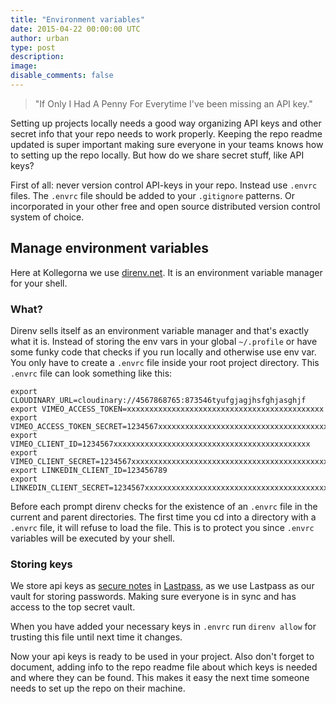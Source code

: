 ```yaml
---
title: "Environment variables"
date: 2015-04-22 00:00:00 UTC
author: urban
type: post
description:
image:
disable_comments: false
---
```


> "If Only I Had A Penny For Everytime I've been missing an API key."

Setting up projects locally needs a good way organizing API keys and other secret info that your repo needs to work properly. Keeping the repo readme updated is super important making sure everyone in your teams knows how to setting up the repo locally. But how do we share secret stuff, like API keys?

First of all: never version control API-keys in your repo. Instead use ``.envrc`` files. The ``.envrc`` file should be added to your ``.gitignore`` patterns. Or incorporated in your other free and open source distributed version control system of choice.

## Manage environment variables
Here at Kollegorna we use [direnv.net](http://direnv.net). It is an environment variable manager for your shell.

### What?
Direnv sells itself as an environment variable manager and that's exactly what it is. Instead of storing the env vars in your global ``~/.profile`` or have some funky code that checks if you run locally and otherwise use env var. You only have to create a ``.envrc`` file inside your root project directory. This ``.envrc`` file can look something like this:

    export CLOUDINARY_URL=cloudinary://4567868765:873546tyufgjagjhsfghjasghjf
    export VIMEO_ACCESS_TOKEN=xxxxxxxxxxxxxxxxxxxxxxxxxxxxxxxxxxxxxxxxxxxx
    export VIMEO_ACCESS_TOKEN_SECRET=1234567xxxxxxxxxxxxxxxxxxxxxxxxxxxxxxxxxxxxxxxxxxxx
    export VIMEO_CLIENT_ID=1234567xxxxxxxxxxxxxxxxxxxxxxxxxxxxxxxxxxxxxxxxxxxx
    export VIMEO_CLIENT_SECRET=1234567xxxxxxxxxxxxxxxxxxxxxxxxxxxxxxxxxxxxxxxxxxxx
    export LINKEDIN_CLIENT_ID=123456789
    export LINKEDIN_CLIENT_SECRET=1234567xxxxxxxxxxxxxxxxxxxxxxxxxxxxxxxxxxxxxxxxxxxx

Before each prompt direnv checks for the existence of an ``.envrc`` file in the current and parent directories. The first time you cd into a directory with a ``.envrc`` file, it will refuse to load the file.  This is to protect you since ``.envrc`` variables will be executed by your shell. 

### Storing keys
We store api keys as [secure notes](https://helpdesk.lastpass.com/secure-notes/) in [Lastpass](http://lastpass.com), as we use Lastpass as our vault for storing passwords. Making sure everyone is in sync and has access to the top secret vault.

When you have added your necessary keys in ``.envrc`` run `direnv allow` for trusting this file until next time it changes.

Now your api keys is ready to be used in your project. Also don't forget to document, adding info to the repo readme file about which keys is needed and where they can be found. This makes it easy the next time someone needs to set up the repo on their machine.
